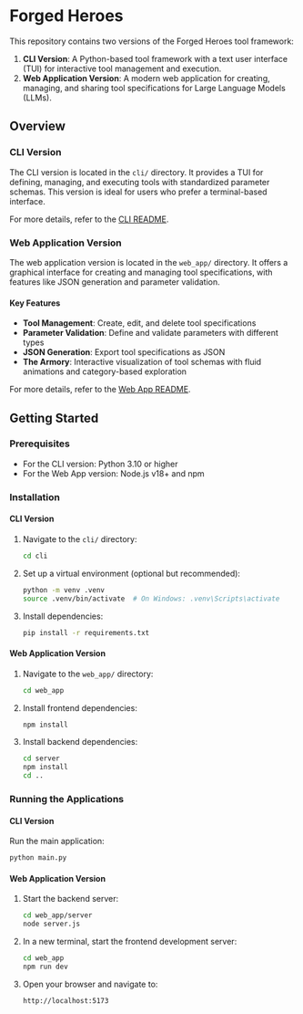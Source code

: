 # Forged Heroes

This repository contains two versions of the Forged Heroes tool framework:

1. **CLI Version**: A Python-based tool framework with a text user interface (TUI) for interactive tool management and execution.
2. **Web Application Version**: A modern web application for creating, managing, and sharing tool specifications for Large Language Models (LLMs).

## Overview

### CLI Version

The CLI version is located in the `cli/` directory. It provides a TUI for defining, managing, and executing tools with standardized parameter schemas. This version is ideal for users who prefer a terminal-based interface.

For more details, refer to the [CLI README](./cli/README.md).

### Web Application Version

The web application version is located in the `web_app/` directory. It offers a graphical interface for creating and managing tool specifications, with features like JSON generation and parameter validation.

#### Key Features

- **Tool Management**: Create, edit, and delete tool specifications
- **Parameter Validation**: Define and validate parameters with different types
- **JSON Generation**: Export tool specifications as JSON
- **The Armory**: Interactive visualization of tool schemas with fluid animations and category-based exploration

For more details, refer to the [Web App README](./web_app/README.md).

## Getting Started

### Prerequisites

- For the CLI version: Python 3.10 or higher
- For the Web App version: Node.js v18+ and npm

### Installation

#### CLI Version

1. Navigate to the `cli/` directory:

   ```bash
   cd cli
   ```

2. Set up a virtual environment (optional but recommended):

   ```bash
   python -m venv .venv
   source .venv/bin/activate  # On Windows: .venv\Scripts\activate
   ```

3. Install dependencies:

   ```bash
   pip install -r requirements.txt
   ```

#### Web Application Version

1. Navigate to the `web_app/` directory:

   ```bash
   cd web_app
   ```

2. Install frontend dependencies:

   ```bash
   npm install
   ```

3. Install backend dependencies:

   ```bash
   cd server
   npm install
   cd ..
   ```

### Running the Applications

#### CLI Version

Run the main application:

```bash
python main.py
```

#### Web Application Version

1. Start the backend server:

   ```bash
   cd web_app/server
   node server.js
   ```

2. In a new terminal, start the frontend development server:

   ```bash
   cd web_app
   npm run dev
   ```

3. Open your browser and navigate to:

   ```
   http://localhost:5173
   ```
